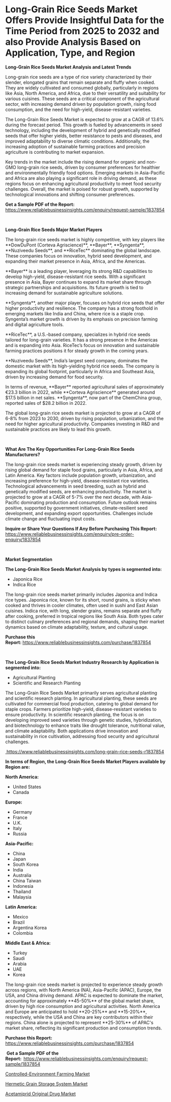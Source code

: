 <p><h1>Long-Grain Rice Seeds Market Offers Provide Insightful Data for the Time Period from 2025 to 2032 and also Provide Analysis Based on Application, Type, and Region</h1></p><p><strong>Long-Grain Rice Seeds Market Analysis and Latest Trends</strong></p>
<p><p>Long-grain rice seeds are a type of rice variety characterized by their slender, elongated grains that remain separate and fluffy when cooked. They are widely cultivated and consumed globally, particularly in regions like Asia, North America, and Africa, due to their versatility and suitability for various cuisines. These seeds are a critical component of the agricultural sector, with increasing demand driven by population growth, rising food consumption, and the need for high-yield, disease-resistant varieties.</p><p>The Long-Grain Rice Seeds Market is expected to grow at a CAGR of 13.6% during the forecast period. This growth is fueled by advancements in seed technology, including the development of hybrid and genetically modified seeds that offer higher yields, better resistance to pests and diseases, and improved adaptability to diverse climatic conditions. Additionally, the increasing adoption of sustainable farming practices and precision agriculture is contributing to market expansion.</p><p>Key trends in the market include the rising demand for organic and non-GMO long-grain rice seeds, driven by consumer preferences for healthier and environmentally friendly food options. Emerging markets in Asia-Pacific and Africa are also playing a significant role in driving demand, as these regions focus on enhancing agricultural productivity to meet food security challenges. Overall, the market is poised for robust growth, supported by technological innovations and shifting consumer preferences.</p></p>
<p><strong>Get a Sample PDF of the Report:&nbsp;</strong> <a href="https://www.reliablebusinessinsights.com/enquiry/request-sample/1837854?utm_campaign=1847&utm_medium=2&utm_source=Github&utm_content=ia&utm_term=21012025&utm_id=long-grain-rice-seeds">https://www.reliablebusinessinsights.com/enquiry/request-sample/1837854</a></p>
<p>&nbsp;</p>
<p><strong>Long-Grain Rice Seeds Major Market Players</strong></p>
<p><p>The long-grain rice seeds market is highly competitive, with key players like **DowDuPont (Corteva Agriscience)**, **Bayer**, **Syngenta**, **Nuziveedu Seeds**, and **RiceTec** dominating the global landscape. These companies focus on innovation, hybrid seed development, and expanding their market presence in Asia, Africa, and the Americas.</p><p>**Bayer** is a leading player, leveraging its strong R&D capabilities to develop high-yield, disease-resistant rice seeds. With a significant presence in Asia, Bayer continues to expand its market share through strategic partnerships and acquisitions. Its future growth is tied to increasing demand for sustainable agriculture solutions.</p><p>**Syngenta**, another major player, focuses on hybrid rice seeds that offer higher productivity and resilience. The company has a strong foothold in emerging markets like India and China, where rice is a staple crop. Syngenta’s market growth is driven by its emphasis on precision farming and digital agriculture tools.</p><p>**RiceTec**, a U.S.-based company, specializes in hybrid rice seeds tailored for long-grain varieties. It has a strong presence in the Americas and is expanding into Asia. RiceTec’s focus on innovation and sustainable farming practices positions it for steady growth in the coming years.</p><p>**Nuziveedu Seeds**, India’s largest seed company, dominates the domestic market with its high-yielding hybrid rice seeds. The company is expanding its global footprint, particularly in Africa and Southeast Asia, driven by increasing demand for food security.</p><p>In terms of revenue, **Bayer** reported agricultural sales of approximately €23.3 billion in 2022, while **Corteva Agriscience** generated around $17.5 billion in net sales. **Syngenta**, now part of the ChemChina group, reported sales of $28.2 billion in 2022.</p><p>The global long-grain rice seeds market is projected to grow at a CAGR of 6-8% from 2023 to 2030, driven by rising population, urbanization, and the need for higher agricultural productivity. Companies investing in R&D and sustainable practices are likely to lead this growth.</p></p>
<p>&nbsp;</p>
<p><strong>What Are The Key Opportunities For Long-Grain Rice Seeds Manufacturers?</strong></p>
<p><p>The long-grain rice seeds market is experiencing steady growth, driven by rising global demand for staple food grains, particularly in Asia, Africa, and Latin America. Key factors include population growth, urbanization, and increasing preference for high-yield, disease-resistant rice varieties. Technological advancements in seed breeding, such as hybrid and genetically modified seeds, are enhancing productivity. The market is projected to grow at a CAGR of 5-7% over the next decade, with Asia-Pacific dominating production and consumption. Future outlook remains positive, supported by government initiatives, climate-resilient seed development, and expanding export opportunities. Challenges include climate change and fluctuating input costs.</p></p>
<p><strong>Inquire or Share Your Questions If Any Before Purchasing This Report:</strong> <a href="https://www.reliablebusinessinsights.com/enquiry/pre-order-enquiry/1837854?utm_campaign=1847&utm_medium=2&utm_source=Github&utm_content=ia&utm_term=21012025&utm_id=long-grain-rice-seeds">https://www.reliablebusinessinsights.com/enquiry/pre-order-enquiry/1837854</a></p>
<p>&nbsp;</p>
<p><strong>Market Segmentation</strong></p>
<p><strong>The Long-Grain Rice Seeds Market Analysis by types is segmented into:</strong></p>
<p><ul><li>Japonica Rice</li><li>Indica Rice</li></ul></p>
<p><p>The long-grain rice seeds market primarily includes Japonica and Indica rice types. Japonica rice, known for its short, round grains, is sticky when cooked and thrives in cooler climates, often used in sushi and East Asian cuisines. Indica rice, with long, slender grains, remains separate and fluffy after cooking, preferred in tropical regions like South Asia. Both types cater to distinct culinary preferences and regional demands, shaping their market dynamics based on climate adaptability, texture, and cultural usage.</p></p>
<p><strong>Purchase this Report:&nbsp;</strong><a href="https://www.reliablebusinessinsights.com/purchase/1837854?utm_campaign=1847&utm_medium=2&utm_source=Github&utm_content=ia&utm_term=21012025&utm_id=long-grain-rice-seeds">https://www.reliablebusinessinsights.com/purchase/1837854</a></p>
<p>&nbsp;</p>
<p><strong>The Long-Grain Rice Seeds Market Industry Research by Application is segmented into:</strong></p>
<p><ul><li>Agricultural Planting</li><li>Scientific and Research Planting</li></ul></p>
<p><p>The Long-Grain Rice Seeds Market primarily serves agricultural planting and scientific research planting. In agricultural planting, these seeds are cultivated for commercial food production, catering to global demand for staple crops. Farmers prioritize high-yield, disease-resistant varieties to ensure productivity. In scientific research planting, the focus is on developing improved seed varieties through genetic studies, hybridization, and biotechnology to enhance traits like drought tolerance, nutritional value, and climate adaptability. Both applications drive innovation and sustainability in rice cultivation, addressing food security and agricultural challenges.</p></p>
<p><a href="https://www.reliablebusinessinsights.com/long-grain-rice-seeds-r1837854?utm_campaign=1847&utm_medium=2&utm_source=Github&utm_content=ia&utm_term=21012025&utm_id=long-grain-rice-seeds">&nbsp;https://www.reliablebusinessinsights.com/long-grain-rice-seeds-r1837854</a></p>
<p><strong>In terms of Region, the Long-Grain Rice Seeds Market Players available by Region are:</strong></p>
<p>
    <p> <strong> North America: </strong>
        <ul>
            <li>United States</li>
            <li>Canada</li>
        </ul>
        </p> 
    <p> <strong> Europe: </strong>
        <ul>
            <li>Germany</li>
            <li>France</li>
            <li>U.K.</li>
            <li>Italy</li>
            <li>Russia</li>
        </ul>
        </p> 
    <p> <strong> Asia-Pacific: </strong>
        <ul>
            <li>China</li>
            <li>Japan</li>
            <li>South Korea</li>
            <li>India</li>
            <li>Australia</li>
            <li>China Taiwan</li>
            <li>Indonesia</li>
            <li>Thailand</li>
            <li>Malaysia</li>
        </ul>
        </p> 
    <p> <strong> Latin America: </strong>
        <ul>
            <li>Mexico</li>
            <li>Brazil</li>
            <li>Argentina Korea</li>
            <li>Colombia</li>
        </ul>
        </p> 
    <p> <strong> Middle East & Africa: </strong>
        <ul>
            <li>Turkey</li>
            <li>Saudi</li>
            <li>Arabia</li>
            <li>UAE</li>
            <li>Korea</li>
        </ul>
    </p>
    </p>
<p><p>The long-grain rice seeds market is projected to experience steady growth across regions, with North America (NA), Asia-Pacific (APAC), Europe, the USA, and China driving demand. APAC is expected to dominate the market, accounting for approximately **45-50%** of the global market share, driven by high rice consumption and agricultural activities. North America and Europe are anticipated to hold **20-25%** and **15-20%**, respectively, while the USA and China are key contributors within their regions. China alone is projected to represent **25-30%** of APAC's market share, reflecting its significant production and consumption trends.</p></p>
<p><strong>Purchase this Report: </strong><a href="https://www.reliablebusinessinsights.com/purchase/1837854?utm_campaign=1847&utm_medium=2&utm_source=Github&utm_content=ia&utm_term=21012025&utm_id=long-grain-rice-seeds">https://www.reliablebusinessinsights.com/purchase/1837854</a></p>
<p>&nbsp;<strong>Get a Sample PDF of the Report:&nbsp;&nbsp;</strong><a href="https://www.reliablebusinessinsights.com/enquiry/request-sample/1837854?utm_campaign=1847&utm_medium=2&utm_source=Github&utm_content=ia&utm_term=21012025&utm_id=long-grain-rice-seeds">https://www.reliablebusinessinsights.com/enquiry/request-sample/1837854</a></p>
<p><strong></strong></p>
<p><p><a href="https://github.com/oliveroste6/Market-Research-Report-List-1/blob/main/controlled-environment-farming-market.md?utm_campaign=1847&utm_medium=2&utm_source=Github&utm_content=ia&utm_term=21012025&utm_id=long-grain-rice-seeds">Controlled-Environment Farming Market</a></p><p><a href="https://github.com/chaturberville8181/Market-Research-Report-List-1/blob/main/hermetic-grain-storage-system-market.md?utm_campaign=1847&utm_medium=2&utm_source=Github&utm_content=ia&utm_term=21012025&utm_id=long-grain-rice-seeds">Hermetic Grain Storage System Market</a></p><p><a href="https://github.com/carendesrochers299/Market-Research-Report-List-1/blob/main/acetamiprid-original-drug-market.md?utm_campaign=1847&utm_medium=2&utm_source=Github&utm_content=ia&utm_term=21012025&utm_id=long-grain-rice-seeds">Acetamiprid Original Drug Market</a></p></p>